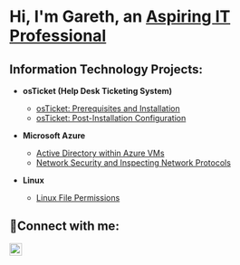 <h1>Hi, I'm Gareth, an <a href="https://linkedin.com/in/gareth-mccallum"> Aspiring IT Professional</a></h1>

<h2> Information Technology Projects:</h2>

- <b>osTicket (Help Desk Ticketing System)</b>
  - [osTicket: Prerequisites and Installation](https://github.com/garethjarlrommccallum/osticket-prereqs)
  - [osTicket: Post-Installation Configuration](https://github.com/garethjarlrommccallum/osticket-post)
    
- <b>Microsoft Azure</b>
  - [Active Directory within Azure VMs](https://github.com/garethjarlrommccallum/configure-ad)
  - [Network Security and Inspecting Network Protocols](https://github.com/garethjarlrommccallum/azure-network-protocols)
 
- <b>Linux</b>
  - [Linux File Permissions](https://github.com/garethjarlrommccallum/Linux-File-Permissions)
  

<h2>🤳Connect with me:</h2>


[<img align="left" alt="Gareth | LinkedIn" width="22px" src="https://cdn.jsdelivr.net/npm/simple-icons@v3/icons/linkedin.svg" />][linkedin]



[linkedin]: https://linkedin.com/in/gareth-mccallum
